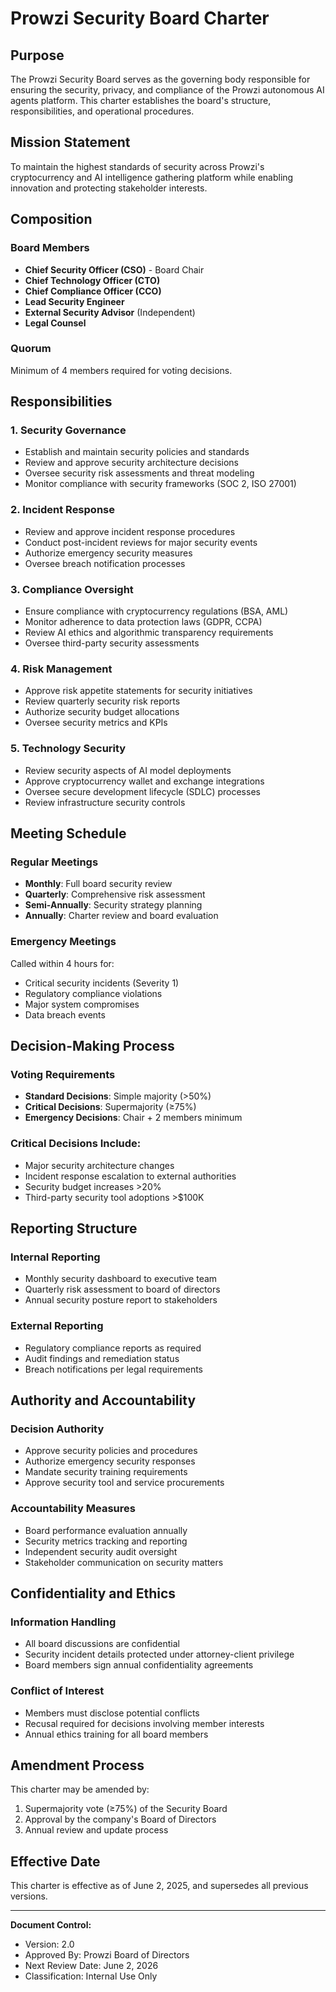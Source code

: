 # Prowzi Security Board Charter

## Purpose

The Prowzi Security Board serves as the governing body responsible for ensuring the security, privacy, and compliance of the Prowzi autonomous AI agents platform. This charter establishes the board's structure, responsibilities, and operational procedures.

## Mission Statement

To maintain the highest standards of security across Prowzi's cryptocurrency and AI intelligence gathering platform while enabling innovation and protecting stakeholder interests.

## Composition

### Board Members
- **Chief Security Officer (CSO)** - Board Chair
- **Chief Technology Officer (CTO)**
- **Chief Compliance Officer (CCO)**
- **Lead Security Engineer**
- **External Security Advisor** (Independent)
- **Legal Counsel**

### Quorum
Minimum of 4 members required for voting decisions.

## Responsibilities

### 1. Security Governance
- Establish and maintain security policies and standards
- Review and approve security architecture decisions
- Oversee security risk assessments and threat modeling
- Monitor compliance with security frameworks (SOC 2, ISO 27001)

### 2. Incident Response
- Review and approve incident response procedures
- Conduct post-incident reviews for major security events
- Authorize emergency security measures
- Oversee breach notification processes

### 3. Compliance Oversight
- Ensure compliance with cryptocurrency regulations (BSA, AML)
- Monitor adherence to data protection laws (GDPR, CCPA)
- Review AI ethics and algorithmic transparency requirements
- Oversee third-party security assessments

### 4. Risk Management
- Approve risk appetite statements for security initiatives
- Review quarterly security risk reports
- Authorize security budget allocations
- Oversee security metrics and KPIs

### 5. Technology Security
- Review security aspects of AI model deployments
- Approve cryptocurrency wallet and exchange integrations
- Oversee secure development lifecycle (SDLC) processes
- Review infrastructure security controls

## Meeting Schedule

### Regular Meetings
- **Monthly**: Full board security review
- **Quarterly**: Comprehensive risk assessment
- **Semi-Annually**: Security strategy planning
- **Annually**: Charter review and board evaluation

### Emergency Meetings
Called within 4 hours for:
- Critical security incidents (Severity 1)
- Regulatory compliance violations
- Major system compromises
- Data breach events

## Decision-Making Process

### Voting Requirements
- **Standard Decisions**: Simple majority (>50%)
- **Critical Decisions**: Supermajority (≥75%)
- **Emergency Decisions**: Chair + 2 members minimum

### Critical Decisions Include:
- Major security architecture changes
- Incident response escalation to external authorities
- Security budget increases >20%
- Third-party security tool adoptions >$100K

## Reporting Structure

### Internal Reporting
- Monthly security dashboard to executive team
- Quarterly risk assessment to board of directors
- Annual security posture report to stakeholders

### External Reporting
- Regulatory compliance reports as required
- Audit findings and remediation status
- Breach notifications per legal requirements

## Authority and Accountability

### Decision Authority
- Approve security policies and procedures
- Authorize emergency security responses
- Mandate security training requirements
- Approve security tool and service procurements

### Accountability Measures
- Board performance evaluation annually
- Security metrics tracking and reporting
- Independent security audit oversight
- Stakeholder communication on security matters

## Confidentiality and Ethics

### Information Handling
- All board discussions are confidential
- Security incident details protected under attorney-client privilege
- Board members sign annual confidentiality agreements

### Conflict of Interest
- Members must disclose potential conflicts
- Recusal required for decisions involving member interests
- Annual ethics training for all board members

## Amendment Process

This charter may be amended by:
1. Supermajority vote (≥75%) of the Security Board
2. Approval by the company's Board of Directors
3. Annual review and update process

## Effective Date

This charter is effective as of June 2, 2025, and supersedes all previous versions.

---

**Document Control:**
- Version: 2.0
- Approved By: Prowzi Board of Directors
- Next Review Date: June 2, 2026
- Classification: Internal Use Only